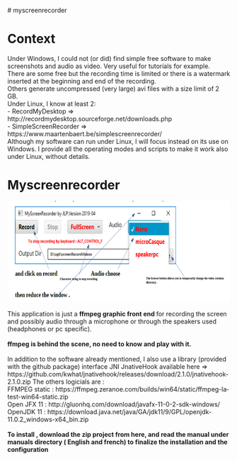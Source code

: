 <!DOCTYPE HTML PUBLIC "-//W3C//DTD HTML 4.0 Transitional//EN">
<HTML>
<HEAD>
	<META HTTP-EQUIV="CONTENT-TYPE" CONTENT="text/html; charset=windows-1252">
	<TITLE></TITLE>
	<META NAME="GENERATOR" CONTENT="OpenOffice 4.1.6  (Win32)">
	<META NAME="CREATED" CONTENT="0;0">
	<META NAME="CHANGEDBY" CONTENT="jlp ">
	<META NAME="CHANGED" CONTENT="20190422;11242109">
</HEAD>
<BODY LANG="fr-FR" DIR="LTR">
<P># myscreenrecorder 
</P>
<H1>Context</H1>
<P>Under Windows, I could not (or did) find simple free software to
make screenshots and audio as video. Very useful for tutorials for
example.<BR>There are some free but the recording time is limited or
there is a watermark inserted at the beginning and end of the
recording.<BR>Others generate uncompressed (very large) avi files
with a size limit of 2 GB.<BR>Under Linux, I know at least 2:<BR>-
RecordMyDesktop =&gt;
http://recordmydesktop.sourceforge.net/downloads.php <BR>-
SimpleScreenRecorder =&gt;
https://www.maartenbaert.be/simplescreenrecorder/<BR>Although my
software can run under Linux, I will focus instead on its use on
Windows. I provide all the operating modes and scripts to make it
work also under Linux, without details. 
</P>
<H1><B>Myscreenrecorder</B></H1>
<P><IMG SRC="README_md_m4400bb54.png" NAME="images1" ALIGN=BOTTOM WIDTH=680 HEIGHT=229 BORDER=0></P>
<P>This application is just a <B>ffmpeg graphic front end </B>for
recording the screen and possibly audio through a microphone or
through the speakers used (headphones or pc specific).<BR><BR><B>ffmpeg
is behind the scene, no need to know and play with it.</B><BR><BR>In
addition to the software already mentioned, I also use a library
(provided with the github package) interface JNI JnativeHook
available here =&gt;
https://github.com/kwhat/jnativehook/releases/download/2.1.0/jnativehook-2.1.0.zip
The others logicials are : <BR>FFMPEG static :
https://ffmpeg.zeranoe.com/builds/win64/static/ffmpeg-latest-win64-static.zip
<BR>Open JFX 11 :
http://gluonhq.com/download/javafx-11-0-2-sdk-windows/ <BR>OpenJDK 11
:
https://download.java.net/java/GA/jdk11/9/GPL/openjdk-11.0.2_windows-x64_bin.zip
<BR><BR><B>To install , download the zip project from here, and read
the manual under manuals directory ( English and french) to finalize
the installation and the configuration</B></P>
</BODY>
</HTML>